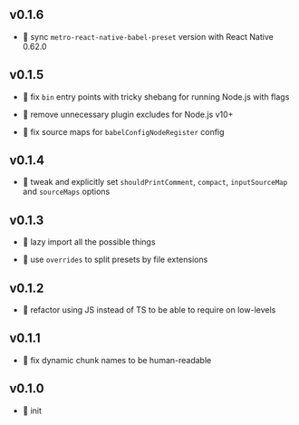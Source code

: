 ## v0.1.6

* 🐞 sync `metro-react-native-babel-preset` version with React Native 0.62.0

## v0.1.5

* 🐞 fix `bin` entry points with tricky shebang for running Node.js with flags

* 🐞 remove unnecessary plugin excludes for Node.js v10+

* 🐞 fix source maps for `babelConfigNodeRegister` config

## v0.1.4

* 🐞 tweak and explicitly set `shouldPrintComment`, `compact`, `inputSourceMap` and `sourceMaps` options

## v0.1.3

* 🐞 lazy import all the possible things

* 🐞 use `overrides` to split presets by file extensions

## v0.1.2

* 🐞 refactor using JS instead of TS to be able to require on low-levels

## v0.1.1

* 🐞 fix dynamic chunk names to be human-readable

## v0.1.0

* 🐣 init
